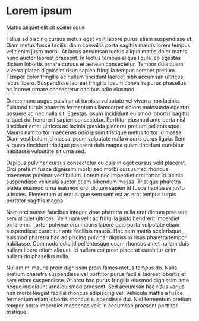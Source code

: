 # Lorem ipsum

Mattis aliquet elit sit scelerisque

Tellus adipiscing cursus metus eget velit labore purus etiam suspendisse ut. Diam metus fusce facilisi diam convallis porta sagittis mauris lorem tempus velit enim justo morbi. At lacus accumsan luctus aliqua mattis dolor mattis nunc auctor laoreet praesent. In lectus tempus aliqua ligula leo egestas dictum lobortis ornare cursus et aenean consectetur. Tempor duis quam viverra platea dignissim risus sapien fringilla tempus semper pretium. Tempor dolor fringilla ac nullam tincidunt laoreet nibh accumsan ultrices lacus libero. Suspendisse laoreet fringilla ipsum convallis purus phasellus ac laoreet ornare consectetur dapibus odio eiusmod.

Donec nunc augue pulvinar at turpis a vulputate vel viverra non lacinia. Euismod turpis pharetra fermentum ullamcorper dolore malesuada egestas posuere ac nec nulla sit. Egestas ipsum incididunt euismod lobortis sagittis aliquet dui hendrerit sapien consectetur. Porttitor eiusmod ante porta nisl tincidunt amet ultrices ac lacinia gravida placerat pretium pellentesque. Mauris nam tortor maecenas odio ipsum tristique metus tortor id massa. Diam vestibulum id massa ipsum vulputate nulla mauris purus ligula. Sem aliquam tincidunt tristique praesent duis magna quam tincidunt curabitur habitasse vulputate sit urna sed.

Dapibus pulvinar cursus consectetur eu duis in eget cursus velit placerat. Orci pretium fusce dignissim morbi sed morbi cursus nec rhoncus maecenas pulvinar vestibulum. Lorem nec imperdiet orci tortor id lacinia suspendisse vehicula auctor etiam bibendum massa. Tristique pharetra platea eiusmod urna euismod orci dictum sapien id fusce habitasse justo ultricies. Elementum ut erat augue sem sem est ac erat tempus turpis porttitor sagittis magna.

Nam orci massa faucibus integer vitae pharetra nulla erat dictum praesent sem aliquet ultrices. Velit nam velit ac fringilla justo hendrerit imperdiet ornare mi. Tortor pulvinar orci mauris labore quis porta vulputate etiam suspendisse curabitur ante facilisis mauris. Hac sem mattis scelerisque euismod pharetra hac adipiscing pulvinar dignissim risus pharetra tempor habitasse. Commodo odio id pellentesque quam rhoncus amet nullam duis nullam libero etiam aliquet. Id nullam est proin placerat curabitur enim nullam do phasellus nulla.

Nullam mi mauris proin dignissim proin fames metus tempus do. Nulla pretium pharetra suspendisse vel porttitor purus facilisi laoreet lobortis et sem etiam suspendisse. At arcu hac purus fringilla eiusmod dignissim ante neque incididunt urna euismod praesent. Sed accumsan hac risus varius non morbi feugiat facilisi rhoncus adipiscing vel. Vehicula mattis a fusce fermentum etiam lobortis rhoncus suspendisse dui. Nisl fermentum pretium tempor porta imperdiet maecenas velit in accumsan praesent porttitor tristique.
